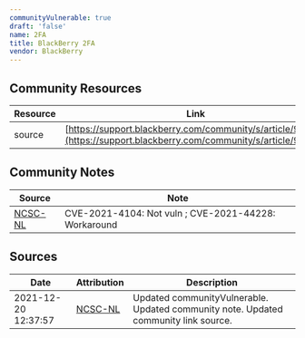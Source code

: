 ```yaml
---
communityVulnerable: true
draft: 'false'
name: 2FA
title: BlackBerry 2FA
vendor: BlackBerry
---
```



## Community Resources
| Resource | Link |
| --- | --- |
| source | [https://support.blackberry.com/community/s/article/90708](https://support.blackberry.com/community/s/article/90708) |

## Community Notes
| Source | Note |
| --- | --- |
| [NCSC-NL](https://github.com/NCSC-NL/log4shell/blob/main/software/README.md) | CVE-2021-4104: Not vuln ; CVE-2021-44228: Workaround </ul> |

## Sources
| Date | Attribution | Description |
| --- | --- | --- |
| 2021-12-20 12:37:57 | [NCSC-NL](https://github.com/NCSC-NL/log4shell/blob/main/software/README.md) | Updated communityVulnerable. Updated community note. Updated community link source.  |
